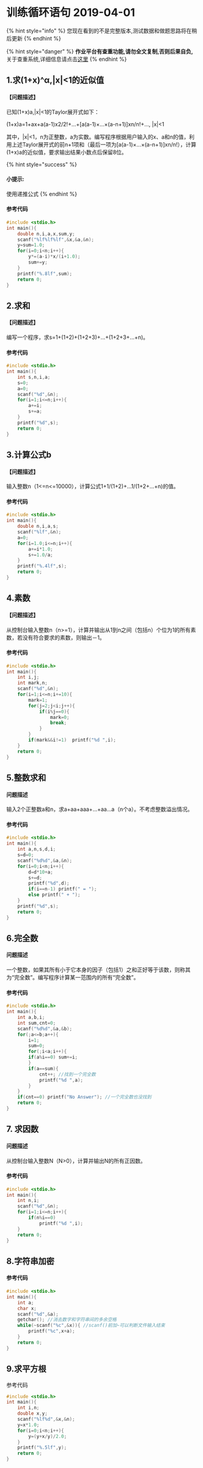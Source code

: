 # 训练循环语句  2019-04-01

{% hint style="info" %}
您现在看到的不是完整版本,测试数据和做题思路将在稍后更新
{% endhint %}

{% hint style="danger" %}
**作业平台有查重功能,请勿全文复制,否则后果自负,**  
关于查重系统,详细信息请点击[这里](https://null147.gitbook.io/c/mian-xiang-da-an-bian-cheng-jiao-cheng)
{% endhint %}

## 1.求\(1+x\)^α,\|x\|&lt;1的近似值

#### 【问题描述】

已知\(1+x\)a,\|x\|&lt;1的Taylor展开式如下：

\(1+x\)a=1+ax+a\(a-1\)x2/2!+...+\[a\(a-1\)×...×\(a-n+1\)\]xn/n!+..., \|x\|&lt;1

其中，\|x\|&lt;1，n为正整数，a为实数。编写程序根据用户输入的x、a和n的值，利用上述Taylor展开式的前n+1项和（最后一项为\[a\(a-1\)×...×\(a-n+1\)\]xn/n!），计算\(1+x\)a的近似值，要求输出结果小数点后保留8位。

{% hint style="success" %}
#### 小提示:

使用递推公式
{% endhint %}

#### 参考代码

```c
#include <stdio.h>
int main(){
    double n,i,a,x,sum,y;
    scanf("%lf%lf%lf",&x,&a,&n);
    y=sum=1.0;
    for(i=0;i<n;i++){
        y*=(a-i)*x/(i+1.0);
        sum+=y;
    }
    printf("%.8lf",sum);
    return 0;
}
```

## 2.求和

#### 【问题描述】

编写一个程序，求s=1+\(1+2\)+\(1+2+3\)+...+\(1+2+3+...+n\)。

#### 参考代码

```c
#include <stdio.h>
int main(){
    int s,n,i,a;
    s=0;
    a=0;
    scanf("%d",&n);
    for(i=1;i<=n;i++){
        a+=i;
        s+=a;
    }
    printf("%d",s);
    return 0;
}
```

## 3.计算公式b

#### 【问题描述】

输入整数n（1&lt;=n&lt;=10000），计算公式1+1/\(1+2\)+…1/\(1+2+…+n\)的值。

#### 参考代码

```c
#include <stdio.h>
int main(){
    double n,i,a,s;
    scanf("%lf",&n);
    a=0;
    for(i=1.0;i<=n;i++){
        a+=i*1.0;
        s+=1.0/a;
    }
    printf("%.4lf",s);
    return 0;
}
```

## 4.素数

#### 【问题描述】

从控制台输入整数n（n&gt;=1），计算并输出从1到n之间（包括n）个位为1的所有素数，若没有符合要求的素数，则输出－1。

#### 参考代码

```c
#include <stdio.h>
int main(){
    int i,j;
    int mark,n;
    scanf("%d",&n);
    for(i=1;i<=n;i+=10){
        mark=1;
        for(j=2;j<i;j++){
            if(i%j==0){
                mark=0;
                break;
            }
        }
        if(mark&&i!=1)  printf("%d ",i);
    }
    return 0;
}
```

## 5.整数求和

#### 问题描述

输入2个正整数a和n，求a+aa+aaa+…+aa…a（n个a）。不考虑整数溢出情况。

#### 参考代码

```c
#include <stdio.h>
int main(){
    int a,n,s,d,i;
    s=d=0;
    scanf("%d%d",&a,&n);
    for(i=0;i<n;i++){
        d=d*10+a;
        s+=d;
        printf("%d",d);
        if(i==n-1) printf(" = ");
        else printf(" + ");
    }
    printf("%d",s);
    return 0;
}
```

## 6.完全数

#### 问题描述

一个整数，如果其所有小于它本身的因子（包括1）之和正好等于该数，则称其为“完全数”。编写程序计算某一范围内的所有“完全数”。

#### 参考代码

```c
#include <stdio.h>
int main(){
    int a,b,i;
    int sum,cnt=0;
    scanf("%d%d",&a,&b);
    for(;a<=b;a++){
        i=1;
        sum=0;
        for(;i<a;i++){
        if(a%i==0) sum+=i; 
        }
        if(a==sum){
            cnt++; //找到一个完全数
            printf("%d ",a);
        }
    }
    if(cnt==0) printf("No Answer"); //一个完全数也没找到
    return 0;
}
```

## 7. **求因数**

#### **问题描述**

从控制台输入整数N（N&gt;0），计算并输出N的所有正因数。

#### **参考代码**

```c
#include <stdio.h>
int main(){
    int n,i;
    scanf("%d",&n);
    for(i=1;i<=n;i++){
        if(n%i==0)
            printf("%d ",i);
    }
    return 0;
}
```

## 8.字符串加密

#### 参考代码

```c
#include <stdio.h>
int main(){
    int a;
    char x;
    scanf("%d",&a);
    getchar(); //消去数字和字符串间的多余空格
    while(~scanf("%c",&x)){ //scanf()前加~可以判断文件输入结束
        printf("%c",x+a);
    }
    return 0;
}
```

## 9.求平方根

参考代码

```c
#include <stdio.h>
int main(){
    int i,n;
    double x,y;
    scanf("%lf%d",&x,&n);
    y=x*1.0;
    for(i=0;i<n;i++){
        y=(y+x/y)/2.0;
    }
    printf("%.5lf",y);
    return 0;
}
```



